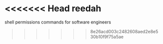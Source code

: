 <<<<<<< Head
reedah
=======
shell permissions commands for software engineers
>>>>>>> 8e26acd003c2482608aed2e8e530b10f9f75a5ae
